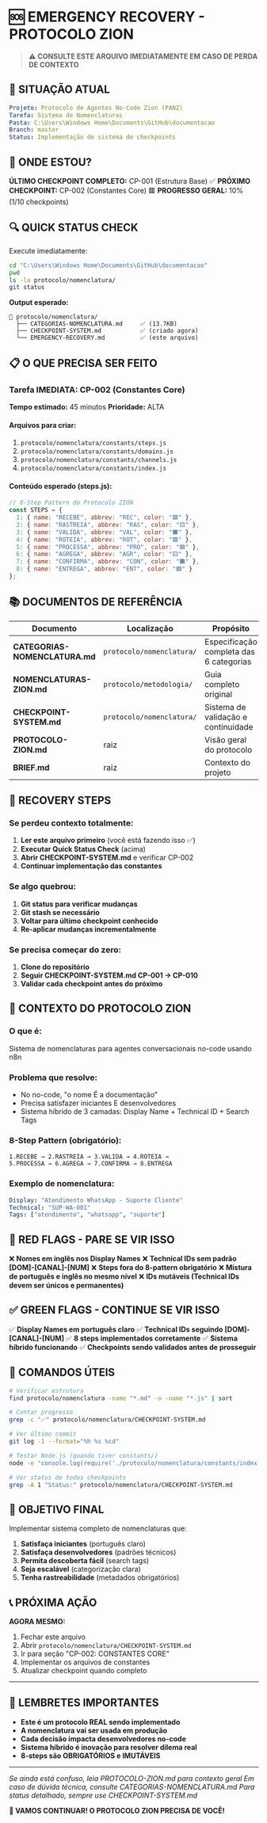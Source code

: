 # 🆘 EMERGENCY RECOVERY - PROTOCOLO ZION

> **⚠️ CONSULTE ESTE ARQUIVO IMEDIATAMENTE EM CASO DE PERDA DE CONTEXTO**

## 🎯 SITUAÇÃO ATUAL

```yaml
Projeto: Protocolo de Agentes No-Code Zion (PANZ)
Tarefa: Sistema de Nomenclaturas
Pasta: C:\Users\Windows Home\Documents\GitHub\documentacao
Branch: master
Status: Implementação de sistema de checkpoints
```

## 📍 ONDE ESTOU?

**ÚLTIMO CHECKPOINT COMPLETO:** CP-001 (Estrutura Base) ✅
**PRÓXIMO CHECKPOINT:** CP-002 (Constantes Core) 🟥
**PROGRESSO GERAL:** 10% (1/10 checkpoints)

## 🔍 QUICK STATUS CHECK

Execute imediatamente:
```bash
cd "C:\Users\Windows Home\Documents\GitHub\documentacao"
pwd
ls -la protocolo/nomenclatura/
git status
```

**Output esperado:**
```
📁 protocolo/nomenclatura/
  ├── CATEGORIAS-NOMENCLATURA.md     ✅ (13.7KB)
  ├── CHECKPOINT-SYSTEM.md           ✅ (criado agora)
  └── EMERGENCY-RECOVERY.md          ✅ (este arquivo)
```

## 📋 O QUE PRECISA SER FEITO

### Tarefa IMEDIATA: CP-002 (Constantes Core)
**Tempo estimado:** 45 minutos
**Prioridade:** ALTA

#### Arquivos para criar:
1. `protocolo/nomenclatura/constants/steps.js`
2. `protocolo/nomenclatura/constants/domains.js`
3. `protocolo/nomenclatura/constants/channels.js`
4. `protocolo/nomenclatura/constants/index.js`

#### Conteúdo esperado (steps.js):
```javascript
// 8-Step Pattern do Protocolo ZION
const STEPS = {
  1: { name: "RECEBE", abbrev: "REC", color: "🟩" },
  2: { name: "RASTREIA", abbrev: "RAS", color: "🟨" },
  3: { name: "VALIDA", abbrev: "VAL", color: "🟧" },
  4: { name: "ROTEIA", abbrev: "ROT", color: "🟪" },
  5: { name: "PROCESSA", abbrev: "PRO", color: "🟦" },
  6: { name: "AGREGA", abbrev: "AGR", color: "🟨" },
  7: { name: "CONFIRMA", abbrev: "CON", color: "🟧" },
  8: { name: "ENTREGA", abbrev: "ENT", color: "🟩" }
};
```

## 📚 DOCUMENTOS DE REFERÊNCIA

| Documento | Localização | Propósito |
|-----------|-------------|-----------|
| **CATEGORIAS-NOMENCLATURA.md** | `protocolo/nomenclatura/` | Especificação completa das 6 categorias |
| **NOMENCLATURAS-ZION.md** | `protocolo/metodologia/` | Guia completo original |
| **CHECKPOINT-SYSTEM.md** | `protocolo/nomenclatura/` | Sistema de validação e continuidade |
| **PROTOCOLO-ZION.md** | raiz | Visão geral do protocolo |
| **BRIEF.md** | raiz | Contexto do projeto |

## 🔄 RECOVERY STEPS

### Se perdeu contexto totalmente:
1. **Ler este arquivo primeiro** (você está fazendo isso ✅)
2. **Executar Quick Status Check** (acima)
3. **Abrir CHECKPOINT-SYSTEM.md** e verificar CP-002
4. **Continuar implementação das constantes**

### Se algo quebrou:
1. **Git status para verificar mudanças**
2. **Git stash se necessário**
3. **Voltar para último checkpoint conhecido**
4. **Re-aplicar mudanças incrementalmente**

### Se precisa começar do zero:
1. **Clone do repositório**
2. **Seguir CHECKPOINT-SYSTEM.md CP-001 → CP-010**
3. **Validar cada checkpoint antes do próximo**

## 🎯 CONTEXTO DO PROTOCOLO ZION

### O que é:
Sistema de nomenclaturas para agentes conversacionais no-code usando n8n

### Problema que resolve:
- No no-code, "o nome É a documentação"
- Precisa satisfazer iniciantes E desenvolvedores
- Sistema híbrido de 3 camadas: Display Name + Technical ID + Search Tags

### 8-Step Pattern (obrigatório):
```
1.RECEBE → 2.RASTREIA → 3.VALIDA → 4.ROTEIA →
5.PROCESSA → 6.AGREGA → 7.CONFIRMA → 8.ENTREGA
```

### Exemplo de nomenclatura:
```yaml
Display: "Atendimento WhatsApp - Suporte Cliente"
Technical: "SUP-WA-001"
Tags: ["atendimento", "whatsapp", "suporte"]
```

## 🚨 RED FLAGS - PARE SE VIR ISSO

❌ **Nomes em inglês nos Display Names**
❌ **Technical IDs sem padrão [DOM]-[CANAL]-[NUM]**
❌ **Steps fora do 8-pattern obrigatório**
❌ **Mistura de português e inglês no mesmo nível**
❌ **IDs mutáveis (Technical IDs devem ser únicos e permanentes)**

## ✅ GREEN FLAGS - CONTINUE SE VIR ISSO

✅ **Display Names em português claro**
✅ **Technical IDs seguindo [DOM]-[CANAL]-[NUM]**
✅ **8 steps implementados corretamente**
✅ **Sistema híbrido funcionando**
✅ **Checkpoints sendo validados antes de prosseguir**

## 🔧 COMANDOS ÚTEIS

```bash
# Verificar estrutura
find protocolo/nomenclatura -name "*.md" -o -name "*.js" | sort

# Contar progresso
grep -c "✅" protocolo/nomenclatura/CHECKPOINT-SYSTEM.md

# Ver último commit
git log -1 --format="%h %s %cd"

# Testar Node.js (quando tiver constants/)
node -e "console.log(require('./protocolo/nomenclatura/constants/index.js'))"

# Ver status de todos checkpoints
grep -A 1 "Status:" protocolo/nomenclatura/CHECKPOINT-SYSTEM.md
```

## 🎯 OBJETIVO FINAL

Implementar sistema completo de nomenclaturas que:
1. **Satisfaça iniciantes** (português claro)
2. **Satisfaça desenvolvedores** (padrões técnicos)
3. **Permita descoberta fácil** (search tags)
4. **Seja escalável** (categorização clara)
5. **Tenha rastreabilidade** (metadados obrigatórios)

## 📞 PRÓXIMA AÇÃO

**AGORA MESMO:**
1. Fechar este arquivo
2. Abrir `protocolo/nomenclatura/CHECKPOINT-SYSTEM.md`
3. Ir para seção "CP-002: CONSTANTES CORE"
4. Implementar os arquivos de constantes
5. Atualizar checkpoint quando completo

---

## 🎪 LEMBRETES IMPORTANTES

- **Este é um protocolo REAL sendo implementado**
- **A nomenclatura vai ser usada em produção**
- **Cada decisão impacta desenvolvedores no-code**
- **Sistema híbrido é inovação para resolver dilema real**
- **8-steps são OBRIGATÓRIOS e IMUTÁVEIS**

---

*Se ainda está confuso, leia PROTOCOLO-ZION.md para contexto geral*
*Em caso de dúvida técnica, consulte CATEGORIAS-NOMENCLATURA.md*
*Para status detalhado, sempre use CHECKPOINT-SYSTEM.md*

**🚀 VAMOS CONTINUAR! O PROTOCOLO ZION PRECISA DE VOCÊ!**